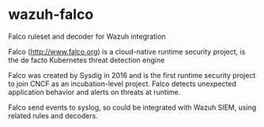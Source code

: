 # wazuh-falco
Falco ruleset and decoder for Wazuh integration

Falco (http://www.falco.org) is a cloud-native runtime security project, is the de facto Kubernetes threat detection engine

Falco was created by Sysdig in 2016 and is the first runtime security project to join CNCF as an incubation-level project. Falco detects unexpected application behavior and alerts on threats at runtime.

Falco send events to syslog, so could be integrated with Wazuh SIEM, using related rules and decoders.
